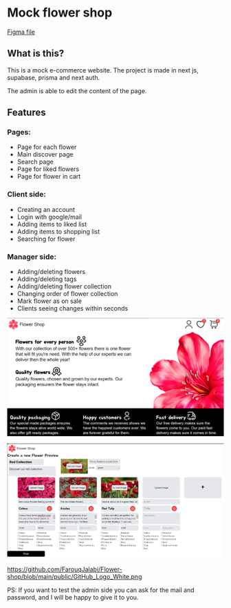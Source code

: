# Mock flower shop

[Figma file](https://www.figma.com/file/flaOwHPoosEWSLoFbKBW4J/flower-shop?type=design&mode=design&t=18Czr5AlmXNK4Qcb-0)

## What is this?

This is a mock e-commerce website. The project is made in next js, supabase, prisma and next auth.

The admin is able to edit the content of the page.

## Features

### Pages:

- Page for each flower
- Main discover page
- Search page
- Page for liked flowers
- Page for flower in cart

### Client side:

- Creating an account
- Login with google/mail
- Adding items to liked list
- Adding items to shopping list
- Searching for flower

### Manager side:

- Adding/deleting flowers
- Adding/deleting tags
- Adding/deleting flower collection
- Changing order of flower collection
- Mark flower as on sale
- Clients seeing changes within seconds

![Image of website](https://github.com/FarouqJalabi/Flower-shop/blob/main/PreviewImages/MainWebsite.jpg?raw=true)

![Image of the admin editor](https://github.com/FarouqJalabi/Flower-shop/blob/main/PreviewImages/AdminEditor.jpg?raw=true)

https://github.com/FarouqJalabi/Flower-shop/blob/main/public/GitHub_Logo_White.png

PS: If you want to test the admin side you can ask for the mail and password, and I will be happy to give it to you.
